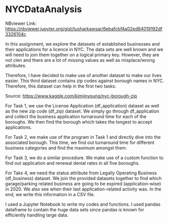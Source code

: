 # NYCDataAnalysis

NBviewer Link: https://nbviewer.jupyter.org/gist/tusharkawsar/6ebafcbf4a02ed84019192df3326104c

In this assignment, we explore the datasets of established businesses and their applications for a licence in NYC. The data sets are well known and we will need to join them together on a logical primary key. However, they are not clen and there are a lot of missing values as well as misplace/wrong attributes.

Therefore, I have decided to make use of another dataset to make our lives easier. This third dataset contains zip codes against borough names in NYC. Therefore, this dataset can help in the first two tasks.

Source: https://www.kaggle.com/kimjinyoung/nyc-borough-zip

For Task 1, we use the License Application (df\_application) dataset as well as the new zip code (df\_zip) dataset. We simply go through df\_application and collect the business application turnaround time for each of the boroughs. We then find the borough which takes the longest to accept applications.

For Task 2, we make use of the program in Task 1 and directly dive into the associated borough. This time, we find out turnaround time for different business categories and find the maximum amongst them.

For Task 3, we do a similar procedure. We make use of a custom function to find out application and renewal denial rates in all five boroughs.

For Taks 4, we need the status attribute from Legally Operating Business (df\_business) dataset. We join the provided datasets together to find which garage/parking related business are going to be expired (application-wise) in 2020. We also see when their last application-related activity was. In the end, we write this information in a CSV file.

I used a Jupyter Notebook to write my codes and functions. I used pandas dataframe to contain the huge data sets since pandas is known for efficiently handling large data. 


